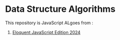 # Data Structure Algorithms

This repository is JavaScript ALgoes from :

1. [Eloquent JavaScript Edition 2024](https://eloquentjavascript.net/)
